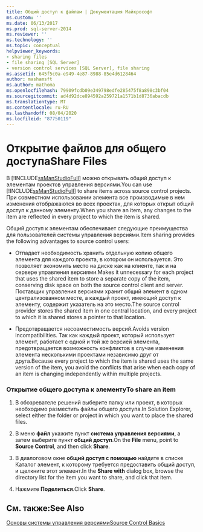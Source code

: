 ```yaml
---
title: Общий доступ к файлам | Документация Майкрософт
ms.custom: ''
ms.date: 06/13/2017
ms.prod: sql-server-2014
ms.reviewer: ''
ms.technology: ''
ms.topic: conceptual
helpviewer_keywords:
- sharing files
- file sharing [SQL Server]
- version control services [SQL Server], file sharing
ms.assetid: 645f5c0a-e949-4e87-8988-85e4d6128464
author: mashamsft
ms.author: mathoma
ms.openlocfilehash: 79909fcdb09e349798edfe285475f8a898c3bf04
ms.sourcegitcommit: ad4d92dce894592a259721a1571b1d8736abacdb
ms.translationtype: MT
ms.contentlocale: ru-RU
ms.lasthandoff: 08/04/2020
ms.locfileid: "87750119"
---
```

# <a name="share-files"></a><span data-ttu-id="732f4-102">Открытие файлов для общего доступа</span><span class="sxs-lookup"><span data-stu-id="732f4-102">Share Files</span></span>
  <span data-ttu-id="732f4-103">В [!INCLUDE[ssManStudioFull](../includes/ssmanstudiofull-md.md)] можно открывать общий доступ к элементам проектов управления версиями.</span><span class="sxs-lookup"><span data-stu-id="732f4-103">You can use [!INCLUDE[ssManStudioFull](../includes/ssmanstudiofull-md.md)] to share items across source control projects.</span></span> <span data-ttu-id="732f4-104">При совместном использовании элемента все производимые в нем изменения отображаются во всех проектах, для которых открыт общий доступ к данному элементу.</span><span class="sxs-lookup"><span data-stu-id="732f4-104">When you share an item, any changes to the item are reflected in every project to which the item is shared.</span></span>  
  
 <span data-ttu-id="732f4-105">Общий доступ к элементам обеспечивает следующие преимущества для пользователей системы управления версиями.</span><span class="sxs-lookup"><span data-stu-id="732f4-105">Item sharing provides the following advantages to source control users:</span></span>  
  
-   <span data-ttu-id="732f4-106">Отпадает необходимость хранить отдельную копию общего элемента для каждого проекта, в котором он используется. Это позволяет экономить место на диске как на клиенте, так и на сервере управления версиями.</span><span class="sxs-lookup"><span data-stu-id="732f4-106">Makes it unnecessary for each project that uses the shared item to store a separate copy of the item, conserving disk space on both the source control client and server.</span></span> <span data-ttu-id="732f4-107">Поставщик управления версиями хранит общий элемент в одном централизованном месте, а каждый проект, имеющий доступ к элементу, содержит указатель на это место.</span><span class="sxs-lookup"><span data-stu-id="732f4-107">The source control provider stores the shared item in one central location, and every project to which it is shared stores a pointer to that location.</span></span>  
  
-   <span data-ttu-id="732f4-108">Предотвращается несовместимость версий.</span><span class="sxs-lookup"><span data-stu-id="732f4-108">Avoids version incompatibilities.</span></span> <span data-ttu-id="732f4-109">Так как каждый проект, который использует элемент, работает с одной и той же версией элемента, предотвращается возможность конфликтов в случае изменения элемента несколькими проектами независимо друг от друга.</span><span class="sxs-lookup"><span data-stu-id="732f4-109">Because every project to which the item is shared uses the same version of the item, you avoid the conflicts that arise when each copy of an item is changing independently within multiple projects.</span></span>  
  
### <a name="to-share-an-item"></a><span data-ttu-id="732f4-110">Открытие общего доступа к элементу</span><span class="sxs-lookup"><span data-stu-id="732f4-110">To share an item</span></span>  
  
1.  <span data-ttu-id="732f4-111">В обозревателе решений выберите папку или проект, в которых необходимо разместить файлы общего доступа.</span><span class="sxs-lookup"><span data-stu-id="732f4-111">In Solution Explorer, select either the folder or project in which you want to place the shared files.</span></span>  
  
2.  <span data-ttu-id="732f4-112">В меню **файл** укажите пункт **система управления версиями**, а затем выберите пункт **общий доступ**.</span><span class="sxs-lookup"><span data-stu-id="732f4-112">On the **File** menu, point to **Source Control**, and then click **Share**.</span></span>  
  
3.  <span data-ttu-id="732f4-113">В диалоговом окне **общий доступ с помощью** найдите в списке Каталог элемент, к которому требуется предоставить общий доступ, и щелкните этот элемент.</span><span class="sxs-lookup"><span data-stu-id="732f4-113">In the **Share with** dialog box, browse the directory list for the item you want to share, and click that item.</span></span>  
  
4.  <span data-ttu-id="732f4-114">Нажмите **Поделиться**.</span><span class="sxs-lookup"><span data-stu-id="732f4-114">Click **Share**.</span></span>  
  
## <a name="see-also"></a><span data-ttu-id="732f4-115">См. также:</span><span class="sxs-lookup"><span data-stu-id="732f4-115">See Also</span></span>  
 [<span data-ttu-id="732f4-116">Основы системы управления версиями</span><span class="sxs-lookup"><span data-stu-id="732f4-116">Source Control Basics</span></span>](../../2014/database-engine/source-control-basics.md)  
  
  
